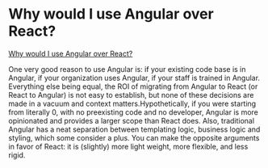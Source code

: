 # Why would I use Angular over React?

[Why would I use Angular over React?](https://www.quora.com/Why-would-I-use-Angular-over-React)

One very good reason to use Angular is: if your existing code base is in Angular, if your organization uses Angular, if your staff is trained in Angular. Everything else being equal, the ROI of migrating from Angular to React (or React to Angular) is not easy to establish, but none of these decisions are made in a vacuum and context matters.Hypothetically, if you were starting from literally 0, with no preexisting code and no developer, Angular is more opinionated and provides a larger scope than React does. Also, traditional Angular has a neat separation between templating logic, business logic and styling, which some consider a plus. You can make the opposite arguments in favor of React: it is (slightly) more light weight, more flexible, and less rigid.